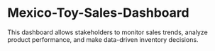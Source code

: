 # Mexico-Toy-Sales-Dashboard
This dashboard allows stakeholders to monitor sales trends, analyze product performance, and make data-driven inventory decisions.
